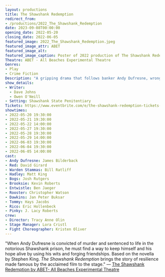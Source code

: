 ```yaml
---
layout: productions
title: The Shawshank Redemption
redirect_from:
- /productions/2022_The_Shawshank_Redemption
date: 2023-09-08T00:00:00
opening_date: 2022-05-20
closing_date: 2022-06-05
featured_image: 2022_The_Shawshank_Redemption.jpeg
featured_image_attr: ABET
featured_image_alt:
featured_image_caption: Poster of 2022 production of The Shawshank Redemption
Theatre: ABET - All Beaches Experimental Theatre
Genres: 
- Play
- Crime Fiction
Description: "A gripping drama that follows banker Andy Dufresne, wrongfully convicted for murder, as he navigates life in Shawshank Prison. Over the years, he forms an unlikely friendship with fellow inmate Red and quietly hatches a daring escape plan, all while imparting hope to those around him."
show_details:
- Writer: 
  - Dave Johns
  - Owen O'Neill
- Setting: Shawshank State Penitentiary
Tickets: https://www.eventbrite.com/e/the-shawshank-redemption-tickets-169122663439?aff=erelexpmlt
showtimes:
- 2022-05-20 19:30:00
- 2022-05-21 19:30:00
- 2022-05-22 14:00:00
- 2022-05-27 19:30:00
- 2022-05-28 19:30:00
- 2022-05-29 14:00:00
- 2022-06-03 19:30:00
- 2022-06-04 19:30:00
- 2022-06-05 14:00:00
cast:
- Andy Dufresne: James Bilderback
- Red: David Girard
- Warden Stammas: Bill Ratliff
- Hadley: Matt King
- Bogs: Josh Rutgers
- Brooksie: Kevin Roberts
- Entwistle: Ben Jaeger
- Rooster: Christopher Watson
- Dawkins: Jan Peter Buksar
- Tommy: Hays Jacobs
- Rico: Eric Hollenbeck
- Pinky: J. Lacy Roberts
crew:
- Director: Tracy Anne Olin
- Stage Manager: Lora Cristl
- Fight Choreographer: Kristen Oliver
---
```

"When Andy Dufresne is convicted of murder and sentenced to life in the notorious Shawshank prison, he must find a way to keep himself and his hope alive by using his wits and forging friendships. Based on the novella by Stephen King. *The Shawshank Redemption* brings the story of resilience made famous by the acclaimed film to the stage." — [The Shawshank Redemption by ABET- All Beaches Experimental Theatre](https://www.eventbrite.com/e/the-shawshank-redemption-tickets-169122663439)
